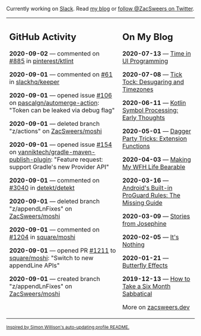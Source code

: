 Currently working on [Slack](https://slack.com/). Read [my blog](https://zacsweers.dev/) or [follow @ZacSweers on Twitter](https://twitter.com/ZacSweers).

<table><tr><td valign="top" width="60%">

## GitHub Activity
<!-- githubActivity starts -->
**2020-09-02** — commented on [#885](https://github.com/pinterest/ktlint/issues/885#issuecomment-685998714) in [pinterest/ktlint](https://api.github.com/repos/pinterest/ktlint)

**2020-09-01** — commented on [#61](https://github.com/slackhq/keeper/pull/61#issuecomment-685167497) in [slackhq/keeper](https://api.github.com/repos/slackhq/keeper)

**2020-09-01** — opened issue [#106](https://api.github.com/repos/pascalgn/automerge-action/issues/106) on [pascalgn/automerge-action](https://api.github.com/repos/pascalgn/automerge-action): "Token can be leaked via debug flag"

**2020-09-01** — deleted branch "z/actions" on [ZacSweers/moshi](https://api.github.com/repos/ZacSweers/moshi)

**2020-09-01** — opened issue [#154](https://api.github.com/repos/vanniktech/gradle-maven-publish-plugin/issues/154) on [vanniktech/gradle-maven-publish-plugin](https://api.github.com/repos/vanniktech/gradle-maven-publish-plugin): "Feature request: support Gradle's new Provider<PasswordCredentials> API"

**2020-09-01** — commented on [#3040](https://github.com/detekt/detekt/issues/3040#issuecomment-685011896) in [detekt/detekt](https://api.github.com/repos/detekt/detekt)

**2020-09-01** — deleted branch "z/appendLnFixes" on [ZacSweers/moshi](https://api.github.com/repos/ZacSweers/moshi)

**2020-09-01** — commented on [#1204](https://github.com/square/moshi/pull/1204#issuecomment-684285217) in [square/moshi](https://api.github.com/repos/square/moshi)

**2020-09-01** — opened PR [#1211](https://api.github.com/repos/square/moshi/pulls/1211) to [square/moshi](https://api.github.com/repos/square/moshi): "Switch to new appendLine APIs"

**2020-09-01** — created branch "z/appendLnFixes" on [ZacSweers/moshi](https://api.github.com/repos/ZacSweers/moshi)
<!-- githubActivity ends -->
</td><td valign="top" width="40%">

## On My Blog
<!-- blog starts -->
**2020-07-13** — [Time in UI Programming](https://www.zacsweers.dev/time-in-ui/)

**2020-07-08** — [Tick Tock: Desugaring and Timezones](https://www.zacsweers.dev/ticktock-desugaring-timezones/)

**2020-06-11** — [Kotlin Symbol Processing: Early Thoughts](https://www.zacsweers.dev/kotlin-symbol-processor-early-thoughts/)

**2020-05-01** — [Dagger Party Tricks: Extension Functions](https://www.zacsweers.dev/dagger-party-tricks-extension-functions/)

**2020-04-03** — [Making My WFH Life Bearable](https://www.zacsweers.dev/making-wfh-life-bearable/)

**2020-03-16** — [Android's Built-in ProGuard Rules: The Missing Guide](https://www.zacsweers.dev/android-proguard-rules/)

**2020-03-09** — [Stories from Josephine](https://www.zacsweers.dev/stories-from-josephine/)

**2020-02-05** — [It's Nothing](https://www.zacsweers.dev/its-nothing/)

**2020-01-21** — [Butterfly Effects](https://www.zacsweers.dev/butterfly-effects/)

**2019-12-13** — [How to Take a Six Month Sabbatical](https://www.zacsweers.dev/how-to-take-a-six-month-sabbatical/)
<!-- blog ends -->
More on [zacsweers.dev](https://zacsweers.dev/)
</td></tr></table>

<sub><a href="https://simonwillison.net/2020/Jul/10/self-updating-profile-readme/">Inspired by Simon Willison's auto-updating profile README.</a></sub>